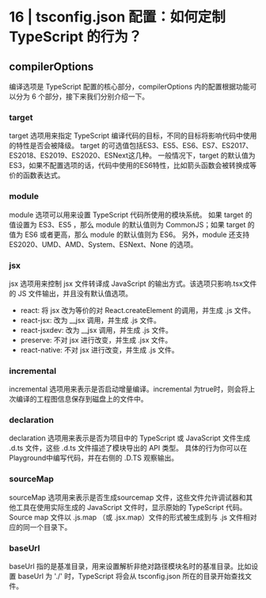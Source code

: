 # 16 | tsconfig.json 配置：如何定制 TypeScript 的行为？

## compilerOptions

编译选项是 TypeScript 配置的核心部分，compilerOptions 内的配置根据功能可以分为 6 个部分，接下来我们分别介绍一下。

### target

target 选项用来指定 TypeScript 编译代码的目标，不同的目标将影响代码中使用的特性是否会被降级。
target 的可选值包括ES3、ES5、ES6、ES7、ES2017、ES2018、ES2019、ES2020、ESNext这几种。
一般情况下，target 的默认值为ES3，如果不配置选项的话，代码中使用的ES6特性，比如箭头函数会被转换成等价的函数表达式。

### module

module 选项可以用来设置 TypeScript 代码所使用的模块系统。
如果 target 的值设置为 ES3、ES5 ，那么 module 的默认值则为 CommonJS；如果 target 的值为 ES6 或者更高，那么 module 的默认值则为 ES6。
另外，module 还支持 ES2020、UMD、AMD、System、ESNext、None 的选项。

### jsx

jsx 选项用来控制 jsx 文件转译成 JavaScript 的输出方式。该选项只影响.tsx文件的 JS 文件输出，并且没有默认值选项。

- react: 将 jsx 改为等价的对 React.createElement 的调用，并生成 .js 文件。
- react-jsx: 改为 __jsx 调用，并生成 .js 文件。
- react-jsxdev: 改为 __jsx 调用，并生成 .js 文件。
- preserve: 不对 jsx 进行改变，并生成 .jsx 文件。
- react-native: 不对 jsx 进行改变，并生成 .js 文件。

### incremental

incremental 选项用来表示是否启动增量编译。incremental 为true时，则会将上次编译的工程图信息保存到磁盘上的文件中。

### declaration

declaration 选项用来表示是否为项目中的 TypeScript 或 JavaScript 文件生成 .d.ts 文件，这些 .d.ts 文件描述了模块导出的 API 类型。
具体的行为你可以在Playground中编写代码，并在右侧的 .D.TS 观察输出。

### sourceMap

sourceMap 选项用来表示是否生成sourcemap 文件，这些文件允许调试器和其他工具在使用实际生成的 JavaScript 文件时，显示原始的 TypeScript 代码。
Source map 文件以 .js.map （或 .jsx.map）文件的形式被生成到与 .js 文件相对应的同一个目录下。

### baseUrl

baseUrl 指的是基准目录，用来设置解析非绝对路径模块名时的基准目录。比如设置 baseUrl 为 './' 时，TypeScript 将会从 tsconfig.json 所在的目录开始查找文件。

